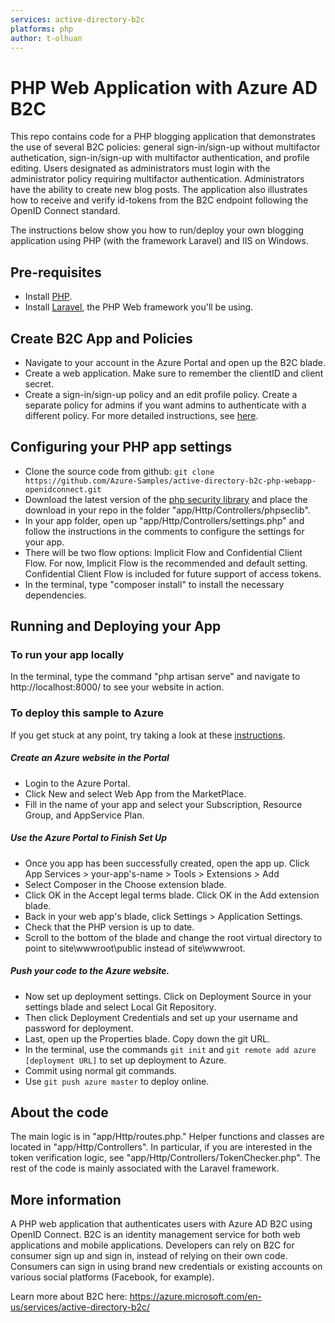 ```yaml
---
services: active-directory-b2c
platforms: php
author: t-olhuan
---
```


# PHP Web Application with Azure AD B2C
This repo contains code for a PHP blogging application that demonstrates the use of several B2C policies: general sign-in/sign-up without multifactor authetication, sign-in/sign-up with multifactor authentication, and profile editing. Users designated as administrators must login with the administrator policy requiring multifactor authentication. Administrators have the ability to create new blog posts. The application also illustrates how to receive and verify id-tokens from the B2C endpoint following the OpenID Connect standard. 

The instructions below show you how to run/deploy your own blogging application using PHP (with the framework Laravel) and IIS on Windows.

## Pre-requisites
+ Install [PHP](http://php.net/manual/en/install.php). 
+ Install [Laravel](https://laravel.com/docs/5.2), the PHP Web framework you'll be using.

## Create B2C App and Policies
+ Navigate to your account in the Azure Portal and open up the B2C blade.
+ Create a web application. Make sure to remember the clientID and client secret.
+ Create a sign-in/sign-up policy and an edit profile policy. Create a separate policy for admins if you want admins to authenticate with a different policy. For more detailed instructions, see [here](https://azure.microsoft.com/en-us/documentation/articles/active-directory-b2c-reference-policies/).

## Configuring your PHP app settings
+ Clone the source code from github: `git clone https://github.com/Azure-Samples/active-directory-b2c-php-webapp-openidconnect.git`
+ Download the latest version of the [php security library](http://phpseclib.sourceforge.net/index.html) and place the download in your repo in the folder "app/Http/Controllers/phpseclib".
+ In your app folder, open up "app/Http/Controllers/settings.php" and follow the instructions in the comments to configure the settings for your app.
+ There will be two flow options: Implicit Flow and Confidential Client Flow. For now, Implicit Flow is the recommended and default setting. Confidential Client Flow is included for future support of access tokens. 
+ In the terminal, type "composer install" to install the necessary dependencies.

## Running and Deploying your App

### To run your app locally
In the terminal, type the command "php artisan serve" and navigate to http://localhost:8000/ to see your website in action.

### To deploy this sample to Azure
If you get stuck at any point, try taking a look at these [instructions](https://azure.microsoft.com/en-gb/documentation/articles/app-service-web-php-get-started/).

##### Create an Azure website in the Portal
+ Login to the Azure Portal.
+ Click New and select Web App from the MarketPlace.
+ Fill in the name of your app and select your Subscription, Resource Group, and AppService Plan.

##### Use the Azure Portal to Finish Set Up
+ Once you app has been successfully created, open the app up. Click App Services > your-app's-name > Tools > Extensions > Add
+ Select Composer in the Choose extension blade.
+ Click OK in the Accept legal terms blade. Click OK in the Add extension blade.
+ Back in your web app's blade, click Settings > Application Settings.
+ Check that the PHP version is up to date.
+ Scroll to the bottom of the blade and change the root virtual directory to point to site\wwwroot\public instead of site\wwwroot.

##### Push your code to the Azure website.
+ Now set up deployment settings. Click on Deployment Source in your settings blade and select Local Git Repository.
+ Then click Deployment Credentials and set up your username and password for deployment.
+ Last, open up the Properties blade. Copy down the git URL.
+ In the terminal, use the commands `git init` and `git remote add azure [deployment URL]` to set up deployment to Azure.
+ Commit using normal git commands.
+ Use `git push azure master` to deploy online.

## About the code
The main logic is in "app/Http/routes.php." Helper functions and classes are located in "app/Http/Controllers". In particular, if you are interested in the token verification logic, see "app/Http/Controllers/TokenChecker.php".  The rest of the code is mainly associated with the Laravel framework. 

## More information
A PHP web application that authenticates users with Azure AD B2C using OpenID Connect. B2C is an identity management service for both web applications and mobile applications. Developers can rely on B2C for consumer sign up and sign in, instead of relying on their own code. Consumers can sign in using brand new credentials or existing accounts on various social platforms (Facebook, for example). 

Learn more about B2C here: https://azure.microsoft.com/en-us/services/active-directory-b2c/
